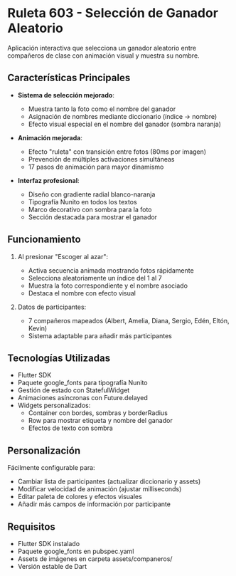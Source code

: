 # Ruleta 603 - Selección de Ganador Aleatorio

Aplicación interactiva que selecciona un ganador aleatorio entre compañeros de clase con animación visual y muestra su nombre.

## Características Principales

- **Sistema de selección mejorado**:
  - Muestra tanto la foto como el nombre del ganador
  - Asignación de nombres mediante diccionario (índice → nombre)
  - Efecto visual especial en el nombre del ganador (sombra naranja)

- **Animación mejorada**:
  - Efecto "ruleta" con transición entre fotos (80ms por imagen)
  - Prevención de múltiples activaciones simultáneas
  - 17 pasos de animación para mayor dinamismo

- **Interfaz profesional**:
  - Diseño con gradiente radial blanco-naranja
  - Tipografía Nunito en todos los textos
  - Marco decorativo con sombra para la foto
  - Sección destacada para mostrar el ganador

## Funcionamiento

1. Al presionar "Escoger al azar":
   - Activa secuencia animada mostrando fotos rápidamente
   - Selecciona aleatoriamente un índice del 1 al 7
   - Muestra la foto correspondiente y el nombre asociado
   - Destaca el nombre con efecto visual

2. Datos de participantes:
   - 7 compañeros mapeados (Albert, Amelia, Diana, Sergio, Edén, Eltón, Kevin)
   - Sistema adaptable para añadir más participantes

## Tecnologías Utilizadas

- Flutter SDK
- Paquete google_fonts para tipografía Nunito
- Gestión de estado con StatefulWidget
- Animaciones asíncronas con Future.delayed
- Widgets personalizados:
  - Container con bordes, sombras y borderRadius
  - Row para mostrar etiqueta y nombre del ganador
  - Efectos de texto con sombra

## Personalización

Fácilmente configurable para:
- Cambiar lista de participantes (actualizar diccionario y assets)
- Modificar velocidad de animación (ajustar milliseconds)
- Editar paleta de colores y efectos visuales
- Añadir más campos de información por participante

## Requisitos

- Flutter SDK instalado
- Paquete google_fonts en pubspec.yaml
- Assets de imágenes en carpeta assets/companeros/
- Versión estable de Dart
